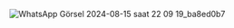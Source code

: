 ![WhatsApp Görsel 2024-08-15 saat 22 09 19_ba8ed0b7](https://github.com/user-attachments/assets/3b240dc2-63a2-4a78-adec-c0738cf7e319)

